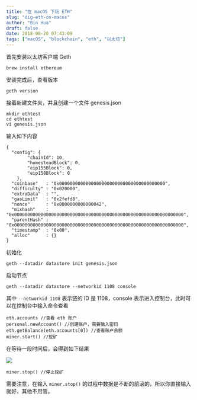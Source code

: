```yaml
---
title: "在 macOS 下玩 ETH"
slug: "dig-eth-on-macos"
author: "Bin Hua"
draft: false
date: 2018-08-20 07:43:09
tags: ["macOS", "blockchain", "eth", "以太坊"]
---
```


首先安装以太坊客户端 Geth

```
brew install ethereum
```

安装完成后，查看版本

```
geth version
```

接着新建文件夹，并且创建一个文件 genesis.json

```
mkdir ethtest
cd ethtest
vi genesis.json
```

输入如下内容

```
{
  "config": {
        "chainId": 10,
        "homesteadBlock": 0,
        "eip155Block": 0,
        "eip158Block": 0
    },
  "coinbase"   : "0x0000000000000000000000000000000000000000",
  "difficulty" : "0x020000",
  "extraData"  : "",
  "gasLimit"   : "0x2fefd8",
  "nonce"      : "0x0000000000000042",
  "mixhash"    : "0x0000000000000000000000000000000000000000000000000000000000000000",
  "parentHash" : "0x0000000000000000000000000000000000000000000000000000000000000000",
  "timestamp"  : "0x00",
  "alloc"      : {}
}
```

初始化

```
geth --datadir datastore init genesis.json
```

启动节点

```
geth --datadir datastore --networkid 1108 console
```

其中 `--networkid 1108` 表示链的 ID 是 1108，console 表示进入控制台，此时可以在控制台中输入命令查看

```
eth.accounts //查看 eth 账户
personal.newAccount() //创建账户，需要输入密码
eth.getBalance(eth.accounts[0]) //查看账户余额
miner.start() //挖矿
```

在等待一段时间后，会得到如下结果

![](https://storage.tourcoder.com/tcblog/dig-eth-on-macos.png)

```
miner.stop() //停止挖矿
```

需要注意，在输入 `miner.stop()` 的过程中数据是不断的前滚的，所以你直接输入就好，其他不用管。